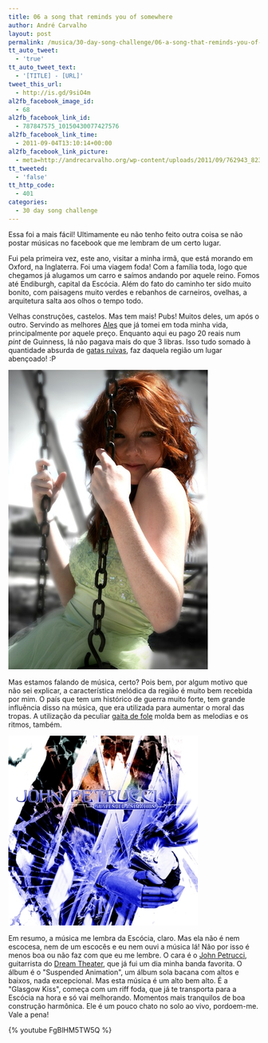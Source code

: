 ```yaml
---
title: 06 a song that reminds you of somewhere
author: André Carvalho
layout: post
permalink: /musica/30-day-song-challenge/06-a-song-that-reminds-you-of-somewhere/
tt_auto_tweet:
  - 'true'
tt_auto_tweet_text:
  - '[TITLE] - [URL]'
tweet_this_url:
  - http://is.gd/9siO4m
al2fb_facebook_image_id:
  - 68
al2fb_facebook_link_id:
  - 787847575_10150430077427576
al2fb_facebook_link_time:
  - 2011-09-04T13:10:14+00:00
al2fb_facebook_link_picture:
  - meta=http://andrecarvalho.org/wp-content/uploads/2011/09/762943_82396093-150x150.jpg
tt_tweeted:
  - 'false'
tt_http_code:
  - 401
categories:
  - 30 day song challenge
---
```


Essa foi a mais fácil! Ultimamente eu não tenho feito outra coisa se não postar músicas no facebook que me lembram de um certo lugar.

Fui pela primeira vez, este ano, visitar a minha irmã, que está morando em Oxford, na Inglaterra. Foi uma viagem foda! Com a família toda, logo que chegamos já alugamos um carro e saímos andando por aquele reino. Fomos até Endiburgh, capital da Escócia. Além do fato do caminho ter sido muito bonito, com paisagens muito verdes e rebanhos de carneiros, ovelhas, a arquitetura salta aos olhos o tempo todo.

Velhas construções, castelos. Mas tem mais! Pubs! Muitos deles, um após o outro. Servindo as melhores [Ales](http://pt.wikipedia.org/wiki/Cerveja_Ale) que já tomei em toda minha vida, principalmente por aquele preço. Enquanto aqui eu pago 20 reais num _pint_ de Guinness, lá não pagava mais do que 3 libras. Isso tudo somado à quantidade absurda de [gatas ruivas](http://papodehomem.com.br/ruivas-quem-curte/), faz daquela região um lugar abençoado! :P

[![Ruiva](/wp-content/uploads/2011/09/762943_82396093.jpg)](/wp-content/uploads/2011/09/762943_82396093.jpg)

Mas estamos falando de música, certo? Pois bem, por algum motivo que não sei explicar, a característica melódica da região é muito bem recebida por mim. O país que tem um histórico de guerra muito forte, tem grande influência disso na música, que era utilizada para aumentar o moral das tropas. A utilização da peculiar [gaita de fole](http://pt.wikipedia.org/wiki/Gaita_de_fole) molda bem as melodias e os ritmos, também.

[![John Petrucci - Suspended Animation](/wp-content/uploads/2011/09/20052.jpg)](/wp-content/uploads/2011/09/20052.jpg)

Em resumo, a música me lembra da Escócia, claro. Mas ela não é nem escocesa, nem de um escocês e eu nem ouvi a música lá! Não por isso é menos boa ou não faz com que eu me lembre. O cara é o [John Petrucci](http://www.johnpetrucci.com/), guitarrista do [Dream Theater](http://dreamtheater.net/), que já fui um dia minha banda favorita. O álbum é o "Suspended Animation", um álbum sola bacana com altos e baixos, nada excepcional. Mas esta música é um alto bem alto. É a "Glasgow Kiss", começa com um riff foda, que já te transporta para a Escócia na hora e só vai melhorando. Momentos mais tranquilos de boa construção harmônica. Ele é um pouco chato no solo ao vivo, pordoem-me. Vale a pena!

{% youtube FgBlHM5TW5Q %}
